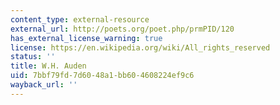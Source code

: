```yaml
---
content_type: external-resource
external_url: http://poets.org/poet.php/prmPID/120
has_external_license_warning: true
license: https://en.wikipedia.org/wiki/All_rights_reserved
status: ''
title: W.H. Auden
uid: 7bbf79fd-7d60-48a1-bb60-4608224ef9c6
wayback_url: ''
---
```

